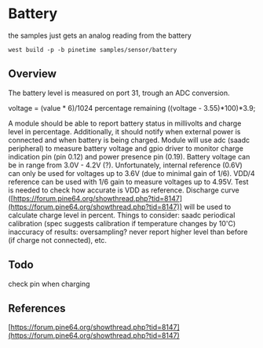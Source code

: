 # Battery

the samples just gets an analog reading from the battery

```
west build -p -b pinetime samples/sensor/battery
```

## Overview

The battery level is measured on port 31, trough an ADC conversion.

voltage = (value \* 6)/1024
percentage remaining  ((voltage - 3.55)\*100)\*3.9;

A module should be able to report battery status in millivolts and charge level in percentage. Additionally, it should notify when external power is connected and when battery is being charged.
Module will use adc (saadc peripheral) to measure battery voltage and gpio driver to monitor charge indication pin (pin 0.12) and power presence pin (0.19).
Battery voltage can be in range from 3.0V - 4.2V (?). Unfortunately, internal reference (0.6V) can only be used for voltages up to 3.6V (due to minimal gain of 1/6). VDD/4 reference can be used with 1/6 gain to measure voltages up to 4.95V. Test is needed to check how accurate is VDD as reference.
Discharge curve ([https://forum.pine64.org/showthread.php?tid=8147](https://forum.pine64.org/showthread.php?tid=8147)) will be used to calculate charge level in percent.
Things to consider:
saadc periodical calibration (spec suggests calibration if temperature changes by 10'C)
inaccuracy of results: oversampling? never report higher level than before (if charge not connected), etc.

## Todo

check pin when charging

## References

[https://forum.pine64.org/showthread.php?tid=8147](https://forum.pine64.org/showthread.php?tid=8147)
